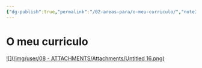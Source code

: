 ```yaml
---
{"dg-publish":true,"permalink":"/02-areas-para/o-meu-curriculo/","noteIcon":""}
---
```


# O meu curriculo

[![](/img/user/08 - ATTACHMENTS/Attachments/Untitled 16.png)](O%20meu%20curriculo/Untitled.png)
